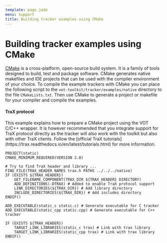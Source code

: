 ```yaml
---
template: page.jade
menu: Support
title: Building tracker examples using CMake
---
```


# Building tracker examples using CMake

[CMake](http://www.cmake.org/) is a cross-platform, open-source build system. It is a family of tools designed to build, test and package software. CMake generates native makefiles and IDE projects that can be used with the compiler environment of your choice. To compile the example trackers with CMake you can place the following script to the `vot-toolkit/tracker/examples/native` directory to the file `CMakeLists.txt`. Then use CMake to generate a project or makefile for your compiler and compile the examples.

<div class="alert alert-info" role="alert">
<div class="icon-left"><i class="glyphicon glyphicon-question-sign hugeicon"></i> </div>
<h4>TraX protocol</h4>
This example explains how to prepare a CMake project using the VOT C/C++ wrapper. It is however recommended that you integrate support for TraX protocol directly as the tracker will also work with the toolkit but also with other TraX clients. Follow the [official TraX tutorials](https://trax.readthedocs.io/en/latest/tutorials.html) for more information.
</div>

    PROJECT(static)
    CMAKE_MINIMUM_REQUIRED(VERSION 2.8)

    # Try to find TraX header and library ...
    FIND_FILE(TRAX_HEADER NAMES trax.h PATHS ../../../native)
    IF (EXISTS ${TRAX_HEADER})
        GET_FILENAME_COMPONENT(TRAX_DIR ${TRAX_HEADER} DIRECTORY)
        ADD_DEFINITIONS(-DTRAX) # Added to enable TraX protocol support
        LINK_DIRECTORIES(${TRAX_DIR}) # Add library directory
        INCLUDE_DIRECTORIES(${TRAX_DIR}) # Add includes directory
    ENDIF()

    ADD_EXECUTABLE(static_c static.c) # Generate executable for C tracker
    ADD_EXECUTABLE(static_cpp static.cpp) # Generate executable for C++ tracker

    IF (EXISTS ${TRAX_HEADER})
        TARGET_LINK_LIBRARIES(static_c trax) # Link with trax library
        TARGET_LINK_LIBRARIES(static_cpp trax) # Link with trax library
    ENDIF()

